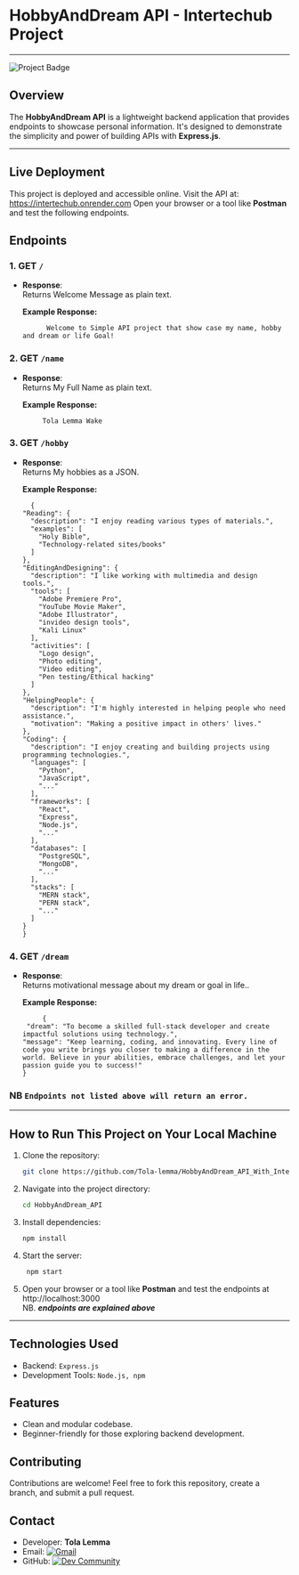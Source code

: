 # **HobbyAndDream API - Intertechub Project**
<hr>

![Project Badge](https://img.shields.io/badge/Status-Active-green)

## **Overview**

The **HobbyAndDream API** is a lightweight backend application that provides endpoints to showcase personal information. It's designed to demonstrate the simplicity and power of building APIs with **Express.js**.

---
## **Live Deployment**
This project is deployed and accessible online.
Visit the API at: https://intertechub.onrender.com 
Open your browser or a tool like <strong>Postman</strong> and test the following endpoints.
## **Endpoints**

### 1. **GET `/`**

- **Response**:  
  Returns Welcome Message as plain text.

  **Example Response:**

  ```text
        Welcome to Simple API project that show case my name, hobby and dream or life Goal!
  ```

### 2. **GET `/name`**

- **Response**:  
  Returns My Full Name as plain text.

  **Example Response:**

  ```text
       Tola Lemma Wake
  ```

### 3. **GET `/hobby`**

- **Response**:  
   Returns My hobbies as a JSON.

  **Example Response:**

  ```text
    {
  "Reading": {
    "description": "I enjoy reading various types of materials.",
    "examples": [
      "Holy Bible",
      "Technology-related sites/books"
    ]
  },
  "EditingAndDesigning": {
    "description": "I like working with multimedia and design tools.",
    "tools": [
      "Adobe Premiere Pro",
      "YouTube Movie Maker",
      "Adobe Illustrator",
      "invideo design tools",
      "Kali Linux"
    ],
    "activities": [
      "Logo design",
      "Photo editing",
      "Video editing",
      "Pen testing/Ethical hacking"
    ]
  },
  "HelpingPeople": {
    "description": "I'm highly interested in helping people who need assistance.",
    "motivation": "Making a positive impact in others' lives."
  },
  "Coding": {
    "description": "I enjoy creating and building projects using programming technologies.",
    "languages": [
      "Python",
      "JavaScript",
      "..."
    ],
    "frameworks": [
      "React",
      "Express",
      "Node.js",
      "..."
    ],
    "databases": [
      "PostgreSQL",
      "MongoDB",
      "..."
    ],
    "stacks": [
      "MERN stack",
      "PERN stack",
      "..."
    ]
  }
  }
  ```

### 4. **GET `/dream`**

- **Response**:  
  Returns motivational message about my dream or goal in life..

  **Example Response:**

  ```text
       {
   "dream": "To become a skilled full-stack developer and create impactful solutions using technology.",
  "message": "Keep learning, coding, and innovating. Every line of code you write brings you closer to making a difference in the world. Believe in your abilities, embrace challenges, and let your passion guide you to success!"
  }
  ```
###  **NB `Endpoints not listed above will return an error.`**


---

## **How to Run This Project on Your Local Machine**
1. Clone the repository:
   ```bash
   git clone https://github.com/Tola-lemma/HobbyAndDream_API_With_Intertechub.git
2. Navigate into the project directory:
   ```bash
   cd HobbyAndDream_API 
3. Install dependencies:
   ```bash
   npm install
4. Start the server:
   ```bash
    npm start
5. Open your browser or a tool like <strong>Postman</strong> and test the endpoints at http://localhost:3000     
NB. <b><i>endpoints are explained above</i></b>
---
## **Technologies Used**
- Backend: `Express.js`
- Development Tools: `Node.js, npm`
## **Features**
- Clean and modular codebase.
- Beginner-friendly for those exploring backend development.
## **Contributing**
Contributions are welcome! Feel free to fork this repository, create a branch, and submit a pull request.
## **Contact**
- Developer: <b>Tola Lemma</b>
- Email: [ ![Gmail](https://img.shields.io/badge/Gmail-D14836?style=badge&logo=gmail&logoColor=white)](mailto:tolalemma@gmail.com)  
- GitHub:  [![Dev Community](https://img.shields.io/badge/GitHub-100000?style=badge&logo=github&logoColor=white)](https://github.com/Tola-lemma) 

